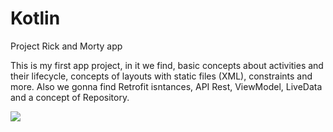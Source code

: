 # Kotlin
Project Rick and Morty app

This is my first app project, in it we find, basic concepts about activities and their lifecycle, concepts of layouts with static files (XML), constraints and more. Also we gonna find Retrofit isntances, API Rest, ViewModel, LiveData and a concept of Repository.


![](ezgif-1-9c45196293.gif)
